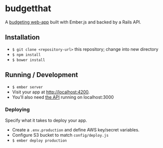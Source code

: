 # budgetthat

A [budgeting web-app](http://budgetthat.s3-website-us-east-1.amazonaws.com) built with Ember.js and backed by a Rails API.

## Installation

* `$ git clone <repository-url>` this repository; change into new directory
* `$ npm install`
* `$ bower install`

## Running / Development

* `$ ember server`
* Visit your app at [http://localhost:4200](http://localhost:4200).
* You'll also need [the API](https://github.com/jeffreyjurgajtis/budgetthat-rails) running on localhost:3000

### Deploying

Specify what it takes to deploy your app.

* Create a `.env.production` and define AWS key/secret variables.
* Configure S3 bucket to match `config/deploy.js`
* `$ ember deploy production`
